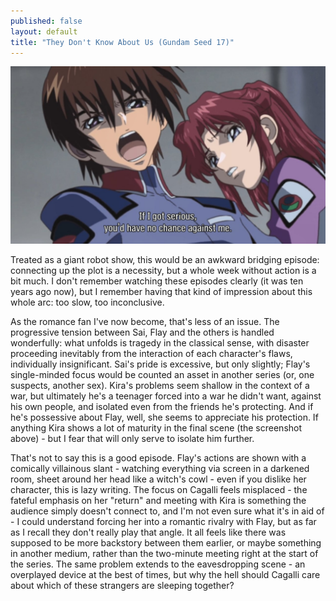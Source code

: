 ```yaml
---
published: false
layout: default
title: "They Don't Know About Us (Gundam Seed 17)"
---
```

![](/tdnau.jpg)

Treated as a giant robot show, this would be an awkward bridging episode: connecting up the plot is a necessity, but a whole week without action is a bit much. I don't remember watching these episodes clearly (it was ten years ago now), but I remember having that kind of impression about this whole arc: too slow, too inconclusive.

As the romance fan I've now become, that's less of an issue. The progressive tension between Sai, Flay and the others is handled wonderfully: what unfolds is tragedy in the classical sense, with disaster proceeding inevitably from the interaction of each character's flaws, individually insignificant. Sai's pride is excessive, but only slightly; Flay's single-minded focus would be counted an asset in another series (or, one suspects, another sex). Kira's problems seem shallow in the context of a war, but ultimately he's a teenager forced into a war he didn't want, against his own people, and isolated even from the friends he's protecting. And if he's possessive about Flay, well, she seems to appreciate his protection. If anything Kira shows a lot of maturity in the final scene (the screenshot above) - but I fear that will only serve to isolate him further.

That's not to say this is a good episode. Flay's actions are shown with a comically villainous slant - watching everything via screen in a darkened room, sheet around her head like a witch's cowl - even if you dislike her character, this is lazy writing. The focus on Cagalli feels misplaced - the fateful emphasis on her "return" and meeting with Kira is something the audience simply doesn't connect to, and I'm not even sure what it's in aid of - I could understand forcing her into a romantic rivalry with Flay, but as far as I recall they don't really play that angle. It all feels like there was supposed to be more backstory between them earlier, or maybe something in another medium, rather than the two-minute meeting right at the start of the series. The same problem extends to the eavesdropping scene - an overplayed device at the best of times, but why the hell should Cagalli care about which of these strangers are sleeping together? 